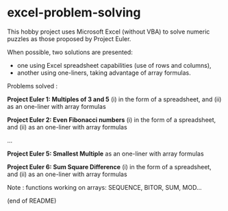 # excel-problem-solving

This hobby project uses Microsoft Excel (without VBA) to solve numeric puzzles as those proposed by Project Euler.

When possible, two solutions are presented:  
- one using Excel spreadsheet capabilities (use of rows and columns),  
- another using one-liners, taking advantage of array formulas.

Problems solved :

**Project Euler 1: Multiples of 3 and 5** (i) in the form of a spreadsheet, and (ii) as an one-liner with array formulas

**Project Euler 2: Even Fibonacci numbers** (i) in the form of a spreadsheet, and (ii) as an one-liner with array formulas

...

**Project Euler 5: Smallest Multiple** as an one-liner with array formulas

**Project Euler 6: Sum Square Difference** (i) in the form of a spreadsheet, and (ii) as an one-liner with array formulas

Note : functions working on arrays: SEQUENCE, BITOR, SUM, MOD...

(end of README)

